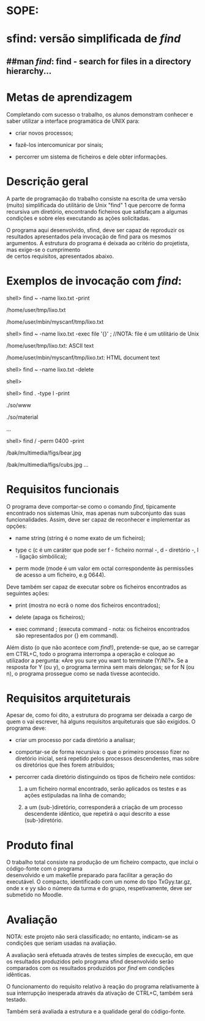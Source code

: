 # SOPE:
# sfind: versão simplificada de *find* 

##man *find*: find - search for files in a directory hierarchy...
---------------------------------------------------------------------------------------------------------------------------------


# Metas de aprendizagem 

Completando  com  sucesso  o  trabalho,  os  alunos  demonstram  conhecer  e  saber  utilizar  a  interface  programática de UNIX 
para: 

  -    criar novos processos; 
  
  -    fazê-los intercomunicar por sinais; 
  
  -    percorrer um sistema de ficheiros e dele obter informações. 


# Descrição geral 


A parte de programação do trabalho consiste na escrita de uma versão (muito) simplificada do utilitário de Unix "find" 1
que percorre de forma recursiva um diretório, encontrando ficheiros que satisfaçam a algumas condições e sobre eles executando as
ações solicitadas. 

O  programa  aqui  desenvolvido,  sfind,  deve  ser  capaz  de  reproduzir  os  resultados  apresentados  pela  invocação de find 
para os mesmos argumentos. A  estrutura  do  programa  é  deixada  ao  critério  do  projetista,  mas  exige-se  o  cumprimento  
de  certos  requisitos, apresentados abaixo. 

# Exemplos de invocação com *find*:

shell> find ~ -name lixo.txt -print

/home/user/tmp/lixo.txt

/home/user/mbin/myscanf/tmp/lixo.txt



shell> find ~ -name lixo.txt -exec file '{}' \;  //NOTA: file é um utilitário de Unix

/home/user/tmp/lixo.txt: ASCII text

/home/user/mbin/myscanf/tmp/lixo.txt: HTML document text  



shell> find ~ -name lixo.txt -delete

shell> 



shell> find . -type l -print

./so/www

./so/material

...



shell> find / -perm 0400 -print

/bak/multimedia/figs/bear.jpg


/bak/multimedia/figs/cubs.jpg
...




# Requisitos funcionais 

O programa deve comportar-se como o comando *find*, tipicamente  encontrado  nos  sistemas  Unix,  mas  apenas num subconjunto
das suas funcionalidades. Assim, deve ser capaz de reconhecer e implementar as opções: 

- name string      (string é o nome exato de um ficheiro); 

- type c           (c é um caráter que pode ser f - ficheiro normal -, d - diretório -, l - ligação simbólica); 

- perm mode        (mode é um valor em octal correspondente às permissões de acesso a um ficheiro, e.g 0644). 


Deve também ser capaz de executar sobre os ficheiros encontrados as seguintes ações: 

- print            (mostra no ecrã o nome dos ficheiros encontrados); 

- delete           (apaga os ficheiros); 

- exec command ;   (executa command - nota: os ficheiros encontrados são representados por {} em command).


Além disto (o que não acontece com *find*!), pretende-se que, ao se carregar em CTRL+C, todo o programa interrompa a operação e
coloque ao utilizador a pergunta: «Are you sure you want to terminate (Y/N)?». Se a resposta for Y (ou y), o programa termina sem
mais delongas; se for N (ou n), o programa prossegue como se nada tivesse acontecido.  





# Requisitos arquiteturais 

Apesar de, como foi dito, a estrutura do programa ser deixada a cargo de quem o vai escrever, há alguns requisitos arquiteturais
que são exigidos. O programa deve: 

  -  criar um processo por cada diretório a analisar; 
  
  -  comportar-se de forma recursiva: o que o primeiro processo fizer no diretório inicial, será repetido pelos processos
      descendentes, mas sobre os diretórios que lhes forem atribuídos; 

  -  percorrer cada diretório distinguindo os tipos de ficheiro nele contidos: 
  
      1. a um ficheiro normal encontrado, serão aplicados os testes e as ações estipuladas na linha de comando; 
   
      2. a um (sub-)diretório, corresponderá a criação de um processo descendente idêntico, que repetirá o aqui descrito a esse
         (sub-)diretório. 





# Produto final

O  trabalho  total  consiste  na  produção  de  um  ficheiro  compacto,  que  inclui  o  código-fonte  com  o  programa  
desenvolvido e um makefile preparado para facilitar a geração do executável. O compacto, identificado com um nome do tipo
TxGyy.tar.gz, onde x e yy são o número da turma e do grupo, respetivamente, deve ser submetido no Moodle. 




# Avaliação 
NOTA:  este  projeto  não  será  classificado;  no  entanto,  indicam-se  as  condições  que  seriam  usadas  na  avaliação.  

A  avaliação  será  efetuada  através  de  testes  simples  de  execução,  em  que  os  resultados  produzidos  pelo  programa 
sfind  desenvolvido  serão  comparados  com  os  resultados  produzidos  por  *find* em  condições  idênticas.

O  funcionamento  do  requisito  relativo  à  reação  do  programa  relativamente  à  sua  interrupção  inesperada  através da
ativação de CTRL+C, também será testado. 

Também será avaliada a estrutura e a qualidade geral do código-fonte.
